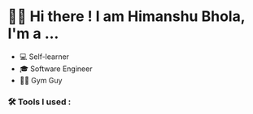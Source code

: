 <h1>👋🏻 Hi there ! I am Himanshu Bhola, I'm a ...</h1>
<ul>
  <li>💻 Self-learner</li>
  <li>🎓 Software Engineer</li>
  <li>💪🏻 Gym Guy</li> 
</ul>


<h3>🛠 Tools I used :<h3>
  




